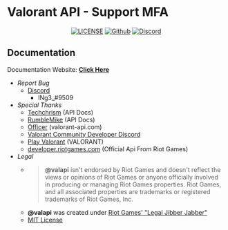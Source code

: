 # Valorant API - Support MFA

<div align="center">
  
  [![LICENSE](https://badgen.net/badge/license/MIT/blue)](https://github.com/valapi/.github/blob/main/LICENSE)
  [![Github](https://badgen.net/badge/icon/github?icon=github&label)](https://github.com/KTNG-3/valorant-api)
  [![Discord](https://badgen.net/badge/icon/discord?icon=discord&label)](https://discord.gg/pbyWbUYjyt)
  
</div>

## Documentation

Documentation Website: [**Click Here**](https://valapi.github.io/docs/)

- *Report Bug*
  - [Discord](https://discord.gg/pbyWbUYjyt)
    - INg3_#9509
- *Special Thanks*
  - [Techchrism](https://github.com/techchrism/valorant-api-docs) (API Docs)
  - [RumbleMike](https://github.com/RumbleMike/ValorantClientAPI) (API Docs)
  - [Officer](https://valorant-api.com/) (valorant-api.com)
  - [Valorant Community Developer Discord](https://discord.gg/sCgvpXJfEE)
  - [Play Valorant](https://playvalorant.com/) (VALORANT)
  - [developer.riotgames.com](https://developer.riotgames.com/) (Official Api From Riot Games)
- *Legal*
  - >**@valapi** isn't endorsed by Riot Games and doesn't reflect the views or opinions of Riot Games or anyone officially involved in producing or managing Riot Games properties. Riot Games, and all associated properties are trademarks or registered trademarks of Riot Games, Inc.
  - **@valapi** was created under [Riot Games' "Legal Jibber Jabber"](https://www.riotgames.com/en/legal)
  - [MIT License](https://github.com/valapi/.github/blob/main/LICENSE)
